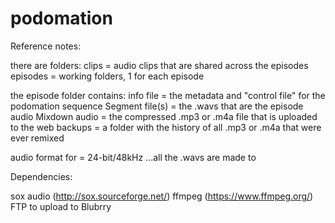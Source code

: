 # podomation

Reference notes:

there are folders: clips = audio clips that are shared across the episodes episodes = working folders, 1 for each episode

the episode folder contains: info file = the metadata and "control file" for the podomation sequence Segment file(s) = the .wavs that are the episode audio Mixdown audio = the compressed .mp3 or .m4a file that is uploaded to the web backups = a folder with the history of all .mp3 or .m4a that were ever remixed

audio format for = 24-bit/48kHz ...all the .wavs are made to

Dependencies:

sox audio (http://sox.sourceforge.net/)
ffmpeg (https://www.ffmpeg.org/)
FTP to upload to Blubrry
